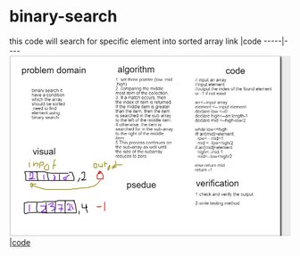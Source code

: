 # binary-search

this code will search for specific element into sorted array
link |code
-----|----
![binary search](binarySearch.png)|[code](https://github.com/BayanKhalil/binary-search/blob/main/Main.java)
